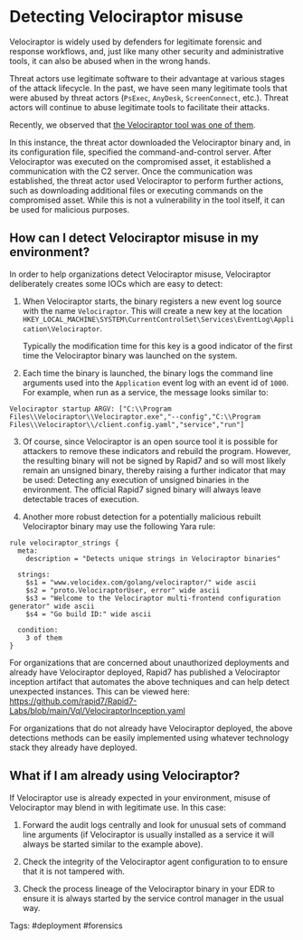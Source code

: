 # Detecting Velociraptor misuse

Velociraptor is widely used by defenders for legitimate forensic and
response workflows, and, just like many other security and
administrative tools, it can also be abused when in the wrong hands.

Threat actors use legitimate software to their advantage at various
stages of the attack lifecycle. In the past, we have seen many
legitimate tools that were abused by threat actors (`PsExec`,
`AnyDesk`, `ScreenConnect`, etc.). Threat actors will continue to
abuse legitimate tools to facilitate their attacks.

Recently, we observed that [the Velociraptor tool was one of
them](https://news.sophos.com/en-us/2025/08/26/velociraptor-incident-response-tool-abused-for-remote-access/ ).

In this instance, the threat actor downloaded the Velociraptor binary
and, in its configuration file, specified the command-and-control
server. After Velociraptor was executed on the compromised asset, it
established a communication with the C2 server. Once the communication
was established, the threat actor used Velociraptor to perform further
actions, such as downloading additional files or executing commands on
the compromised asset. While this is not a vulnerability in the tool
itself, it can be used for malicious purposes.

## How can I detect Velociraptor misuse in my environment?

In order to help organizations detect Velociraptor misuse,
Velociraptor deliberately creates some IOCs which are easy to detect:

1. When Velociraptor starts, the binary registers a new event log
   source with the name `Velociraptor`. This will create a new key at
   the location
   `HKEY_LOCAL_MACHINE\SYSTEM\CurrentControlSet\Services\EventLog\Application\Velociraptor`.

   Typically the modification time for this key is a good indicator of
   the first time the Velociraptor binary was launched on the system.

2. Each time the binary is launched, the binary logs the command line
   arguments used into the `Application` event log with an event id of
   `1000`. For example, when run as a service, the message looks
   similar to:

```
Velociraptor startup ARGV: ["C:\\Program Files\\Velociraptor\\Velociraptor.exe","--config","C:\\Program Files\\Velociraptor\\/client.config.yaml","service","run"]
```

3. Of course, since Velociraptor is an open source tool it is possible
   for attackers to remove these indicators and rebuild the
   program. However, the resulting binary will not be signed by Rapid7
   and so will most likely remain an unsigned binary, thereby raising
   a further indicator that may be used: Detecting any execution of
   unsigned binaries in the environment. The official Rapid7 signed
   binary will always leave detectable traces of execution.

4. Another more robust detection for a potentially malicious rebuilt
   Velociraptor binary may use the following Yara rule:

```
rule velociraptor_strings {
  meta:
    description = "Detects unique strings in Velociraptor binaries"

  strings:
    $s1 = "www.velocidex.com/golang/velociraptor/" wide ascii
    $s2 = "proto.VelociraptorUser, error" wide ascii
    $s3 = "Welcome to the Velociraptor multi-frontend configuration generator" wide ascii
    $s4 = "Go build ID:" wide ascii

  condition:
    3 of them
}
```

For organizations that are concerned about unauthorized deployments
and already have Velociraptor deployed, Rapid7 has published a
Velociraptor inception artifact that automates the above techniques
and can help detect unexpected instances. This can be viewed here:
https://github.com/rapid7/Rapid7-Labs/blob/main/Vql/VelociraptorInception.yaml

For organizations that do not already have Velociraptor deployed, the
above detections methods can be easily implemented using whatever
technology stack they already have deployed.

## What if I am already using Velociraptor?

If Velociraptor use is already expected in your environment, misuse of
Velociraptor may blend in with legitimate use. In this case:

1. Forward the audit logs centrally and look for unusual sets of
   command line arguments (if Velociraptor is usually installed as a
   service it will always be started similar to the example above).

2. Check the integrity of the Velociraptor agent configuration to to
   ensure that it is not tampered with.

3. Check the process lineage of the Velociraptor binary in your EDR to
   ensure it is always started by the service control manager in the
   usual way.


Tags: #deployment #forensics
